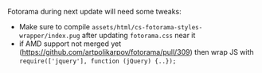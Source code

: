 Fotorama during next update will need some tweaks:
* Make sure to compile `assets/html/cs-fotorama-styles-wrapper/index.pug` after updating `fotorama.css` near it
* if AMD support not merged yet (https://github.com/artpolikarpov/fotorama/pull/309) then wrap JS with `require(['jquery'], function (jQuery) {..});`
